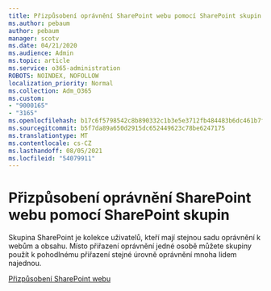 ```yaml
---
title: Přizpůsobení oprávnění SharePoint webu pomocí SharePoint skupin
ms.author: pebaum
author: pebaum
manager: scotv
ms.date: 04/21/2020
ms.audience: Admin
ms.topic: article
ms.service: o365-administration
ROBOTS: NOINDEX, NOFOLLOW
localization_priority: Normal
ms.collection: Adm_O365
ms.custom:
- "9000165"
- "3165"
ms.openlocfilehash: b17c6f5798542c8b890332c1b3e5e3712fb484483b6dc461b7fa9fbcc757106d
ms.sourcegitcommit: b5f7da89a650d2915dc652449623c78be6247175
ms.translationtype: MT
ms.contentlocale: cs-CZ
ms.lasthandoff: 08/05/2021
ms.locfileid: "54079911"
---
```

# <a name="how-to-customize-sharepoint-site-permissions-via-sharepoint-groups"></a>Přizpůsobení oprávnění SharePoint webu pomocí SharePoint skupin 

Skupina SharePoint je kolekce uživatelů, kteří mají stejnou sadu oprávnění k webům a obsahu. Místo přiřazení oprávnění jedné osobě můžete skupiny použít k pohodlnému přiřazení stejné úrovně oprávnění mnoha lidem najednou.

[Přizpůsobení SharePoint webu](https://docs.microsoft.com/sharepoint/customize-sharepoint-site-permissions)